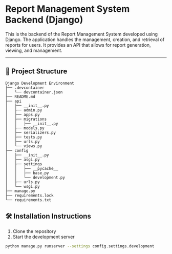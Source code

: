 # Report Management System Backend (Django)

This is the backend of the Report Management System developed using Django. The application handles the management, creation, and retrieval of reports for users. It provides an API that allows for report generation, viewing, and management.

---

## 📂 Project Structure

```plaintext
Django Development Environment
├── .devcontainer
│   └── devcontainer.json
├── README.md
├── api
│   ├── __init__.py
│   ├── admin.py
│   ├── apps.py
│   ├── migrations
│   │   ├── __init__.py
│   ├── models.py
│   ├── serializers.py
│   ├── tests.py
│   ├── urls.py
│   └── views.py
├── config
│   ├── __init__.py
│   ├── asgi.py
│   ├── settings
│   │   ├── __pycache__
│   │   ├── base.py
│   │   └── development.py
│   ├── urls.py
│   └── wsgi.py
├── manage.py
├── requirements.lock
└── requirements.txt
```

## 🛠️ Installation Instructions
1. Clone the repository
2. Start the development server
```bash
python manage.py runserver --settings config.settings.development
```
